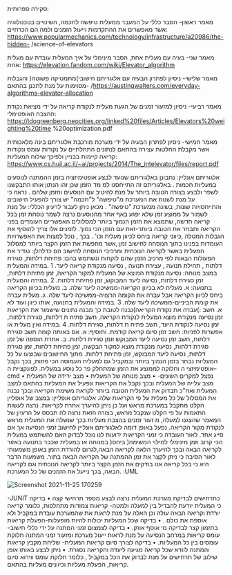 סקירה ספרותית:

מאמר ראשון-
הסבר כללי על המעבר ממעלית טיפשה לחכמה, השינויים בטכנולוגיה אשר מאפשרים את 
ההתקדמות וייעול הזמנים ולמה הם הכרחיים: 
https://www.popularmechanics.com/technology/infrastructure/a20986/the-hidden-
 /science-of-elevators
 
מאמר שני- 
בעיה עם מעלית אחת, הסבר מינימלי על איך המעלית עובדת עם מעלית אחת: 
https://elevation.fandom.com/wiki/Elevator_algorithm

מאמר שלישי-
ניסיון לפתרון הבעיה עם אלגוריתם חישובי)מתמטיקה פשוטה( והגבלות מסוימות על מנת לתכנן 
בהתאם- 
/https://austingwalters.com/everyday-algorithms-elevator-allocation

מאמר רביעי-
ניסיון למזעור זמנים של הגעת מעלית לנקודת קריאה על ידי מציאת נקודת ההצבה האופטימלי: 
https://idogreenberg.neocities.org/linked%20files/Articles/Elevators%20weighting%20time
%20optimization.pdf

מאמר חמישי-
ניסיון לפתרון הבעיה על ידי מערכת מורכבת אלגוריתם בינה מלאכותית אשר מקבלת החלטות 
עצירה בהתאם לנתונים התחלתיים על נקודות עומס ונקודות קריאה קיימות בבניין ולפיכך שילוח 
המעליות: 
https://www.cs.huji.ac.il/~ai/projects/2014/The_intelevator/files/report.pdf

אלגוריתם אונליין: 
נתבונן באלגוריתם שנועד לבצע אופטימיזציה בזמן ההמתנה לנוסעים במעליות חכמות . 
באלגוריתם זה התייחסנו למ מד הזמן שכן זהו הנתון אותו התבקשנו לשפר ולבצע בצורה הטובה 
ביותר על מנת להיטיב עם הנוסעים והזמן שלהם . 
נראה כי על מנת לשנות את המערכת מ"טיפשה" ל"חכמה" יש צורך להפעיל חישובים והתייחסויות 
שונות, בשונה ממערכת "טיפשה" . 
מכאן ניתן לעבור לרעיון הכללי: 
על מנת לשמור על ממוצע זמן שלא יפגע באף אחד מהנוסעים נרצה לשמר נוסחת זמן בכל קריאה 
חדשה, שתמצא את הזמן הנמוך ביותר למסלולים האפשריים העומדים בפני הקריאה ותבחר את 
הטובה ביותר-זאת עם הזמן הכי נמוך. 
לזמנים אלו צריך להוסיף את הגבלות המטלה ,כיווני קריאה ביחס לכיוון מעלית וכו' .
בכך , נוכל למצות את האפשרויות העומדות בפנינו בתוך הנוסחה לחישוב זמן ,אשר מחפשת את 
הזמן הקצר ביותר למסלול המעלית באשר לקריאה הנוכחית ומרכיבי הנוסחה לחישוב הם כדלהלן:
נגדיר את הפעולות הבאות לפי מרכיב הזמן שהם לוקחות ונשתמש בהם: 
פתיחת דלתות, סגירת דלתות , תחילת תנועה , עצירת תנועה , נסיעה מנקודת קריאה ליעד.
1 .במידה והמעלית במצב מנוחה: 
נסיעה מנקודת המוצא של המעלית למקור הקריאה, זמן פתיחת דלתות, זמן סגירת דלתות, 
נסיעה ליעד המבוקש, זמן פתיחת דלתות. 
2 .במידה והמעלית בתנועה: 
א. מעלית לא בכיוון הקריאה-ממשיכה ליעד שלה. 
ב. מעלית בכיוון הקריאה ביחס לכיוון הקריאה אבל עברה את הקומה הרצויה-ממשיכה 
ליעד שלה.
ג. מעלית עברה את קומת הביניים-ממשיכה ליעד שלה. 
3 .במידה והמעלית בתנועה, אותו כיוון ועוד לא עברה את נקודת הקריאה)נבנה לטובת כך 
מבנה נתונים שישמור את הקריאות(: 
א. חשב זמן נסיעה מנקודת מוצא המעלית לנקודת הקריאה, חשב פתיח ת דלתות, סגירת 
דלתות, זמן נסיעה לנקודת היעד, חשב פתיח ת דלתות, סגירת דלתות. 
4 .במידה ואין מעלית או אפשרות לפניות: 
חשב זמן סיום קריאה קודמת. 
ותוסיף:
א. אם באותה קומה חשב סגירת דלתות, חשב זמן נסיעה ליעד המבוקש וזמן סגירת 
דלתות. 
ב. אחרת הוספה של זמן סגירת דלתות, נסיעה מנקודת מוצא למקור הבקשה, זמן פתיחת 
דלתות, זמן סגירת דלתות, נסיעה ליעד המבוקש, זמן פתיחת דלתות. 
מתוך החישובים שבוצעו על כל המעליות נבחר בזמן הנמוך ביותר ובמקביל גם למעלית העמוסה הכי 
פחות, בכך נקבל אופטימיזצי ה וחלוקה לממוצע את הזמן שמתחלק פר כל נוסע במעלית.
לפונקציית ה– cmd נפצל למקרים השונים-
• מצב מנוחה של המעלית 
• מצב ירידה של המעלית
• מצב עלייה של המעלית
ובכך נקבל את הקריאות ונפעיל את המעליות בהתאם למצב המעלית ואח"כ תבדוק את 
המעלית הטובה ביותר לקראת משימת הקריאה ובכך נבנה את המסלול של כל מעלית על פי 
הקריאות שלה. 
אלגוריתם אופליין: 
במצב של אופליין הקלט מתקבל במערכת מראש ועל כן ניתן להיערך אחרת לקריאות.
נרצה לעשות התאמות על פי הקלט שנקבל מראש, בצורה הזאת נרצה לה תבסס על הרעיון 
של המאמר שהצגנו למעלה, מ זעור זמנים בהצבת מעליות בכך שנשלח את המעלית מראש 
לנקודת מקור הקריאה.
נפעל באופן דומה לאלגוריתם אונליין לחישוב זמני הנסיעה אך אם סייג אחד. 
לאור העובדה כי זמני הקריאות ידועות לנו נוכל לבדוק האם להשתמש במעלית במנוחה או 
במעלית שכבר בתנועה באזור )הכי קרוב וזמן מינימלי למילוי המשימה( ביחס לקריאה 
הבאה ובכך להיערך הלאה לקריאה הבאה,לגרום להורדת הזמן באופן משמעותי לאור 
הסיבה כי ניתן לקצר את זמן ההמתנה של הקריאה הבאה בתור.
משמעות הדבר היא כי בכל קריאה אנו בודקים את הזמן הקצר ביותר לקריאה הנוכחית וגם 
לקריאה הבאה, בכך נייעל את הזמנים של כל המערכת. 
 :UML
 
 ![Screenshot 2021-11-25 170259](https://user-images.githubusercontent.com/80645472/143464742-dbe7d554-93ce-4a3f-b6bc-6b5c4c7f9a77.png)

 
-JUNIT
כתרחישים לבדיקת מערכת המעלית נרצה לבצע מספר תרחישי קצה 
• בדיקה כי המעלית יודעת להבדיל בין למעלה ולמטה- קריאות צמודות מתחלפות, כלומר 
קריאה יורדת וקריאה הבאה עולה וכן האלה על מנת לראות את שהמערכת עובדת במקביל 
ולא אוספת את כולם . 
• בדיקה שכל המעליות יכולות להיות מופעלות-הפעלת קריאות בתזמון קצר לבדיקה מי אוסף 
אותן.
• בדיקה לצמצום זמני המתנה על ידי כללי חישוב- עומס קריאות במרחב הנסיעה על מנת 
לראות ייעול מערכת ומזעור זמני המתנה חלוקת עומסים בין כל המעליות. 
• בדיקה לצורך סיום קריאות המעלית- שליחת מקבץ קריאות והמתנה לוודא שכל קריאה 
מגיעה ליעדה והקריאה נסגרת.
• ניתן לבצע באותו אופן שילוב של תרחישים על מנת לבדוק את הכל במקביל , כלומר חלוקת 
עומס ווידוא סיום קריאות, הפעלת מעליות וכיוונים מעליות בהתאם. 
